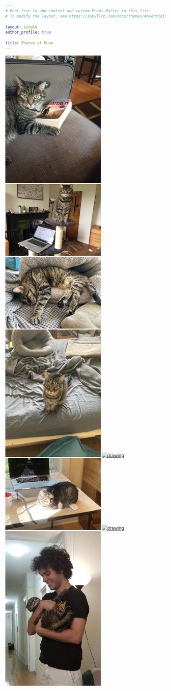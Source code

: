 ```yaml
---
# Feel free to add content and custom Front Matter to this file.
# To modify the layout, see https://jekyllrb.com/docs/themes/#overriding-theme-defaults

layout: single
author_profile: true

title: Photos of Muon
---
```


<a href="/assets/images/muon/IMG_2153.JPG"><img src="/assets/images/muon/IMG_2153.JPG" alt="drawing" width="300"/></a>
<a href="/assets/images/muon/IMG_5209.JPG"><img src="/assets/images/muon/IMG_5209.JPG" alt="drawing" width="300"/></a>
<a href="/assets/images/muon/IMG_5248.JPG"><img src="/assets/images/muon/IMG_5248.JPG" alt="drawing" width="300"/></a>
<a href="/assets/images/muon/IMG_5412.JPG"><img src="/assets/images/muon/IMG_5412.JPG" alt="drawing" width="300"/></a>
<a href="/assets/images/muon/IMG_5563.JPG"><img src="/assets/images/muon/IMG_5563.JPG" alt="drawing" width="300"/></a>
<a href="/assets/images/muon/IMG_6073.JPG"><img src="/assets/images/muon/IMG_6073.JPG" alt="drawing" width="300"/></a>
<a href="/assets/images/muon/IMG_6649.JPG"><img src="/assets/images/muon/IMG_6649.JPG" alt="drawing" width="300"/></a>
<a href="/assets/images/muon/img205.JPeG"><img src="/assets/images/muon/img205.JPeG" alt="drawing" width="300"/></a>







